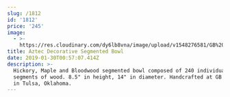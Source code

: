 ```yaml
---
slug: /1812
id: '1812'
price: '245'
image:
  - >-
    https://res.cloudinary.com/dy6lb8vna/image/upload/v1548276581/GB%20Bowlworks%20Gallery/DSC_2916a.jpg
title: Aztec Decorative Segmented Bowl
date: 2019-01-30T00:57:07.414Z
description: >-
  Hickory, Maple and Bloodwood segmented bowl composed of 240 individual
  segments of wood. 8.5" in height, 14" in diameter. Handcrafted at GB Bowlworks
  in Tulsa, Oklahoma.
---
```


